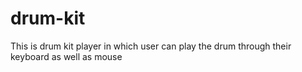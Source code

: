 # drum-kit
This is drum kit player in which user can play the drum through their keyboard as well as mouse
